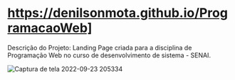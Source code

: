 # https://denilsonmota.github.io/ProgramacaoWeb]

Descrição do Projeto:
Landing Page criada para a disciplina de Programação Web no curso de desenvolvimento de sistema - SENAI.

![Captura de tela 2022-09-23 205334](https://user-images.githubusercontent.com/83122574/201483214-ec4a7930-21b9-490b-87c9-beefdf10ec93.jpg)
